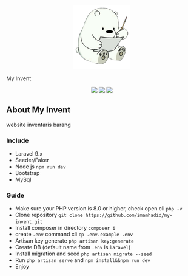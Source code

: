 <p align="center">

<img src="./public/img/logo.png" width="150">

My Invent

</p>


<p align="center">


<img src="https://img.shields.io/github/stars/imamhadid/my-invent" >



<img src="https://img.shields.io/github/forks/imamhadid/my-invent">



<img src="https://img.shields.io/github/issues/imamhadid/my-invent">



</p>

## About My Invent

website inventaris barang

### Include

- Laravel 9.x
 - Seeder/Faker
- Node js `npm run dev`
- Bootstrap
- MySql


### Guide

- Make sure your PHP version is 8.0 or higher, check open cli `php -v`
- Clone repository `git clone https://github.com/imamhadid/my-invent.git`
- Install composer in directory `composer i`
- create `.env` command cli `cp .env.example .env`
- Artisan key generate `php artisan key:generate`
- Create DB (default name from `.env` is `laravel`)
- Install migration and seed `php artisan migrate --seed`
- Run `php artisan serve` and `npm install&&npm run dev`
- Enjoy

